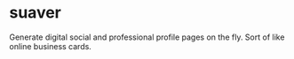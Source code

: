 # suaver
Generate digital social and professional profile pages on the fly. Sort of like online business cards.
